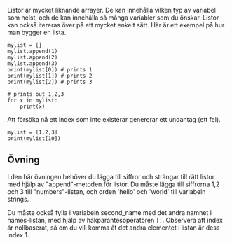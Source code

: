 Listor är mycket liknande arrayer. De kan innehålla vilken typ av variabel som helst, och de kan innehålla så många variabler som du önskar. Listor kan också itereras över på ett mycket enkelt sätt. Här är ett exempel på hur man bygger en lista.

    mylist = []
    mylist.append(1)
    mylist.append(2)
    mylist.append(3)
    print(mylist[0]) # prints 1
    print(mylist[1]) # prints 2
    print(mylist[2]) # prints 3

    # prints out 1,2,3
    for x in mylist:
        print(x)

Att försöka nå ett index som inte existerar genererar ett undantag (ett fel).

    mylist = [1,2,3]
    print(mylist[10])

Övning
--------

I den här övningen behöver du lägga till siffror och strängar till rätt listor med hjälp av "append"-metoden för listor. Du måste lägga till siffrorna 1,2 och 3 till "numbers"-listan, och orden 'hello' och 'world' till variabeln strings.

Du måste också fylla i variabeln second_name med det andra namnet i names-listan, med hjälp av hakparantesoperatören `[]`. Observera att index är nollbaserat, så om du vill komma åt det andra elementet i listan är dess index 1.